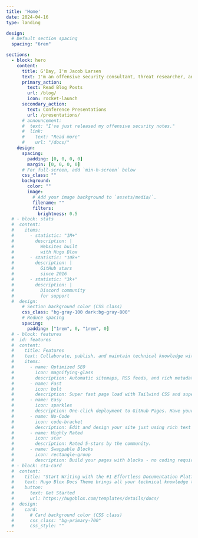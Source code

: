 ```yaml
---
title: 'Home'
date: 2024-04-16
type: landing

design:
  # Default section spacing
  spacing: "6rem"

sections:
  - block: hero
    content:
      title: G'Day, I'm Jacob Larsen
      text: I'm an offensive security consultant, threat researcher, and mentor.
      primary_action:
        text: Read Blog Posts
        url: /blog/
        icon: rocket-launch
      secondary_action:
        text: Conference Presentations
        url: /presentations/
      # announcement:
      #  text: "I've just released my offensive security notes."
      #  link:
      #    text: "Read more"
      #    url: "/docs/"
    design:
      spacing:
        padding: [0, 0, 0, 0]
        margin: [0, 0, 0, 0]
      # For full-screen, add `min-h-screen` below
      css_class: ""
      background:
        color: ""
        image:
          # Add your image background to `assets/media/`.
          filename: ""
          filters:
            brightness: 0.5
  # - block: stats
  #  content:
  #    items:
  #      - statistic: "1M+"
  #        description: |
  #          Websites built  
  #          with Hugo Blox
  #      - statistic: "10k+"
  #        description: |
  #          GitHub stars  
  #          since 2016
  #      - statistic: "3k+"
  #        description: |
  #          Discord community  
  #          for support
  #  design:
      # Section background color (CSS class)
      css_class: "bg-gray-100 dark:bg-gray-800"
      # Reduce spacing
      spacing:
        padding: ["1rem", 0, "1rem", 0]
  # - block: features
  #  id: features
  #  content:
  #    title: Features
  #    text: Collaborate, publish, and maintain technical knowledge with an all-in-one documentation site. Used by 100,000+ startups, enterprises, and researchers.
  #    items:
  #      - name: Optimized SEO
  #        icon: magnifying-glass
  #        description: Automatic sitemaps, RSS feeds, and rich metadata take the pain out of SEO and syndication.
  #      - name: Fast
  #        icon: bolt
  #        description: Super fast page load with Tailwind CSS and super fast site building with Hugo.
  #      - name: Easy
  #        icon: sparkles
  #        description: One-click deployment to GitHub Pages. Have your new website live within 5 minutes!
  #      - name: No-Code
  #        icon: code-bracket
  #        description: Edit and design your site just using rich text (Markdown) and configurable YAML parameters.
  #      - name: Highly Rated
  #        icon: star
  #        description: Rated 5-stars by the community.
  #      - name: Swappable Blocks
  #        icon: rectangle-group
  #        description: Build your pages with blocks - no coding required!
  # - block: cta-card
  #  content:
  #    title: "Start Writing with the #1 Effortless Documentation Platform"
  #    text: Hugo Blox Docs Theme brings all your technical knowledge together in a single, centralized knowledge base. Easily search and edit it with the tools you use every day!
  #    button:
  #      text: Get Started
  #      url: https://hugoblox.com/templates/details/docs/
  #  design:
  #    card:
  #      # Card background color (CSS class)
  #      css_class: "bg-primary-700"
  #      css_style: ""
---
```

